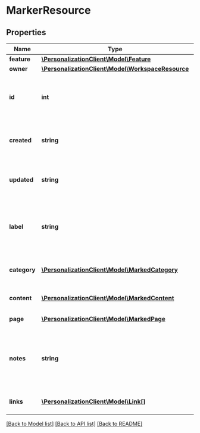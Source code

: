 # MarkerResource

## Properties
Name | Type | Description | Notes
------------ | ------------- | ------------- | -------------
**feature** | [**\PersonalizationClient\Model\Feature**](Feature.md) |  | [optional] 
**owner** | [**\PersonalizationClient\Model\WorkspaceResource**](WorkspaceResource.md) |  | [optional] 
**id** | **int** | The numeric key assigned by the JPA repository. | 
**created** | **string** | The date &amp; time the resource was created. | 
**updated** | **string** | The date &amp; time the resource was updated. | 
**label** | **string** | To aid in recall when presented with a flat list of saved search. | 
**category** | [**\PersonalizationClient\Model\MarkedCategory**](MarkedCategory.md) | The marked category (scheme &amp; term). | [optional] 
**content** | [**\PersonalizationClient\Model\MarkedContent**](MarkedContent.md) | The marked content (Atom). | [optional] 
**page** | [**\PersonalizationClient\Model\MarkedPage**](MarkedPage.md) | The marked page (URL). | 
**notes** | **string** | To remind readers why the search was of interest or summary of results, etc. | [optional] 
**links** | [**\PersonalizationClient\Model\Link[]**](Link.md) | Hyperlinks to related resources. | [optional] 

[[Back to Model list]](../README.md#documentation-for-models) [[Back to API list]](../README.md#documentation-for-api-endpoints) [[Back to README]](../README.md)


